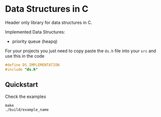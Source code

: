 # Data Structures in C

Header only library for data structures in C.

Implemented Data Structures:
- priority queue (heapq)

For your projects you just need to copy paste the `ds.h` file into your
`src` and use this in the code

```c
#define DS_IMPLEMENTATION
#include "ds.h"
```

## Quickstart

Check the examples

```console
make
./build/example_name
```
